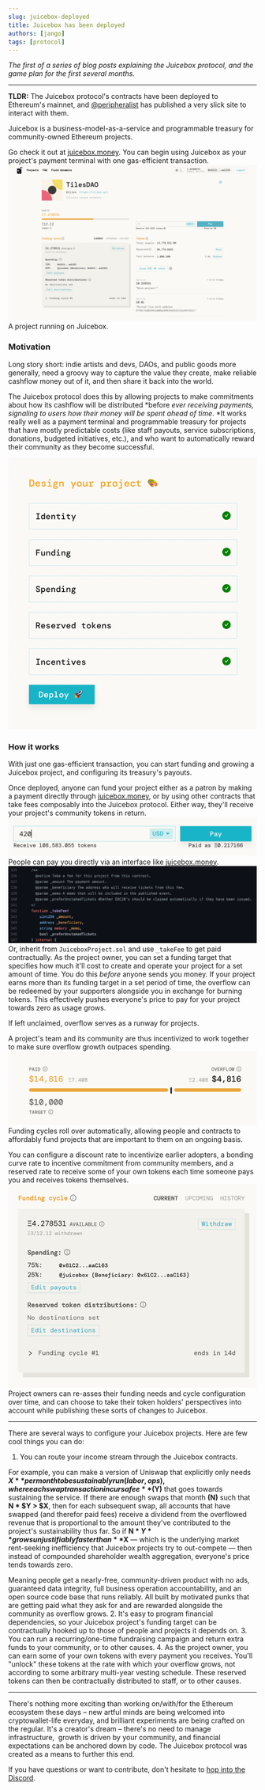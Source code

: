 ```yaml
---
slug: juicebox-deployed
title: Juicebox has been deployed
authors: [jango]
tags: [protocol]
---
```


_The first of a series of blog posts explaining the Juicebox protocol, and the game plan for the first several months._

---

**TLDR:** The Juicebox protocol's contracts have been deployed to Ethereum's mainnet, and [@peripheralist](https://twitter.com/peripheralist) has published a very slick site to interact with them.

Juicebox is a business-model-as-a-service and programmable treasury for community-owned Ethereum projects.

Go check it out at [juicebox.money](http://juicebox.money). You can begin using Juicebox as your project's payment terminal with one gas-efficient transaction.
![](image-1.png)A project running on Juicebox.

### Motivation

Long story short: indie artists and devs, DAOs, and public goods more generally, need a groovy way to capture the value they create, make reliable cashflow money out of it, and then share it back into the world.

The Juicebox protocol does this by allowing projects to make commitments about how its cashflow will be distributed *before *ever receiving payments, signaling to users how their money will be spent ahead of time*. *It works really well as a payment terminal and programmable treasury for projects that have mostly predictable costs (like staff payouts, service subscriptions, donations, budgeted initiatives, etc.), and who want to automatically reward their community as they become successful.

![](Screen-Shot-2021-07-13-at-12.00.04-PM.png)

### How it works

With just one gas-efficient transaction, you can start funding and growing a Juicebox project, and configuring its treasury's payouts.

Once deployed, anyone can fund your project either as a patron by making a payment directly through [juicebox.money](http://juicebox.money), or by using other contracts that take fees composably into the Juicebox protocol. Either way, they'll receive your project's community tokens in return.
![](Screen-Shot-2021-07-13-at-4.03.07-PM.png)People can pay you directly via an interface like [juicebox.money](http://juicebox.money).![](Screen-Shot-2021-07-13-at-1.24.21-PM.png)Or, inherit from `JuiceboxProject.sol` and use `_takeFee` to get paid contractually.
As the project owner, you can set a funding target that specifies how much it'll cost to create and operate your project for a set amount of time. You do this _before_ anyone sends you money. If your project earns more than its funding target in a set period of time, the overflow can be redeemed by your supporters alongside you in exchange for burning tokens. This effectively pushes everyone's price to pay for your project towards zero as usage grows.

If left unclaimed, overflow serves as a runway for projects.

A project's team and its community are thus incentivized to work together to make sure overflow growth outpaces spending.
![](image-2.png)
Funding cycles roll over automatically, allowing people and contracts to affordably fund projects that are important to them on an ongoing basis.

You can configure a discount rate to incentivize earlier adopters, a bonding curve rate to incentive commitment from community members, and a reserved rate to receive some of your own tokens each time someone pays you and receives tokens themselves.
![](image-3.png)
Project owners can re-asses their funding needs and cycle configuration over time, and can choose to take their token holders' perspectives into account while publishing these sorts of changes to Juicebox.

---

There are several ways to configure your Juicebox projects. Here are few cool things you can do:

1. You can route your income stream through the Juicebox contracts.

For example, you can make a version of Uniswap that explicitly only needs **$X** per month to be sustainably run (labor, ops), where each swap transaction incurs a fee **($Y)** that goes towards sustaining the service. If there are enough swaps that month **(N)** such that **N \* $Y > $X**, then for each subsequent swap, all accounts that have swapped (and therefor paid fees) receive a dividend from the overflowed revenue that is proportional to the amount they've contributed to the project's sustainability thus far. So if **N \* $Y** grows unjustifiably faster than **$X** — which is the underlying market rent-seeking inefficiency that Juicebox projects try to out-compete — then instead of compounded shareholder wealth aggregation, everyone's price tends towards zero.

Meaning people get a nearly-free, community-driven product with no ads, guaranteed data integrity, full business operation accountability, and an open source code base that runs reliably. All built by motivated punks that are getting paid what they ask for and are rewarded alongside the community as overflow grows. 2. It's easy to program financial dependencies, so your Juicebox project's funding target can be contractually hooked up to those of people and projects it depends on. 3. You can run a recurring/one-time fundraising campaign and return extra funds to your community, or to other causes. 4. As the project owner, you can earn some of your own tokens with every payment you receives. You'll "unlock" these tokens at the rate with which your overflow grows, not according to some arbitrary multi-year vesting schedule. These reserved tokens can then be contractually distributed to staff, or to other causes.

---

There's nothing more exciting than working on/with/for the Ethereum ecosystem these days – new artful minds are being welcomed into cryptowallet-life everyday, and brilliant experiments are being crafted on the regular. It's a creator's dream – there's no need to manage infrastructure,  growth is driven by your community, and financial expectations can be anchored down by code. The Juicebox protocol was created as a means to further this end.

If you have questions or want to contribute, don't hesitate to [hop into the Discord](https://discord.gg/6jXrJSyDFf).
